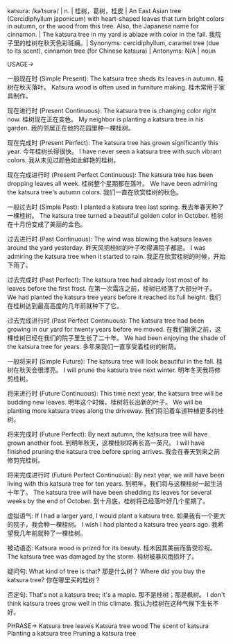katsura: /kəˈtsʊrə/ | n. | 桂树，葛树，桂皮 | An East Asian tree (Cercidiphyllum japonicum) with heart-shaped leaves that turn bright colors in autumn, or the wood from this tree. Also, the Japanese name for cinnamon.  |  The katsura tree in my yard is ablaze with color in the fall. 我院子里的桂树在秋天色彩斑斓。|  Synonyms:  cercidiphyllum, caramel tree (due to its scent), cinnamon tree (for Chinese katsura) | Antonyms: N/A | noun


USAGE->

一般现在时 (Simple Present):
The katsura tree sheds its leaves in autumn. 桂树在秋天落叶。
Katsura wood is often used in furniture making.  桂木常用于家具制作。

现在进行时 (Present Continuous):
The katsura tree is changing color right now. 桂树现在正在变色。
My neighbor is planting a katsura tree in his garden. 我的邻居正在他的花园里种一棵桂树。

现在完成时 (Present Perfect):
The katsura tree has grown significantly this year. 今年桂树长得很快。
I have never seen a katsura tree with such vibrant colors. 我从未见过颜色如此鲜艳的桂树。

现在完成进行时 (Present Perfect Continuous):
The katsura tree has been dropping leaves all week. 桂树整个星期都在落叶。
We have been admiring the katsura tree's autumn colors. 我们一直在欣赏桂树的秋色。


一般过去时 (Simple Past):
I planted a katsura tree last spring. 我去年春天种了一棵桂树。
The katsura tree turned a beautiful golden color in October. 桂树在十月份变成了美丽的金色。

过去进行时 (Past Continuous):
The wind was blowing the katsura leaves around the yard yesterday. 昨天风把桂树的叶子吹得满院子都是。
I was admiring the katsura tree when it started to rain. 我正在欣赏桂树的时候，开始下雨了。


过去完成时 (Past Perfect):
The katsura tree had already lost most of its leaves before the first frost. 在第一次霜冻之前，桂树已经落了大部分叶子。
We had planted the katsura tree years before it reached its full height. 我们在桂树达到最高高度的几年前就种下了它。

过去完成进行时 (Past Perfect Continuous):
The katsura tree had been growing in our yard for twenty years before we moved. 在我们搬家之前，这棵桂树已经在我们的院子里生长了二十年。
We had been enjoying the shade of the katsura tree for years. 多年来我们一直享受着桂树的树荫。


一般将来时 (Simple Future):
The katsura tree will look beautiful in the fall. 桂树在秋天会很漂亮。
I will prune the katsura tree next winter. 明年冬天我将修剪桂树。


将来进行时 (Future Continuous):
This time next year, the katsura tree will be budding new leaves. 明年这个时候，桂树将长出新的叶子。
We will be planting more katsura trees along the driveway. 我们将沿着车道种植更多的桂树。


将来完成时 (Future Perfect):
By next autumn, the katsura tree will have grown another foot. 到明年秋天，这棵桂树将再长高一英尺。
I will have finished pruning the katsura tree before spring arrives. 我会在春天到来之前修剪完桂树。


将来完成进行时 (Future Perfect Continuous):
By next year, we will have been living with this katsura tree for ten years. 到明年，我们将与这棵桂树一起生活十年了。
The katsura tree will have been shedding its leaves for several weeks by the end of October. 到十月底，桂树将已经落叶好几个星期了。


虚拟语气:
If I had a larger yard, I would plant a katsura tree. 如果我有一个更大的院子，我会种一棵桂树。
I wish I had planted a katsura tree years ago. 我希望我几年前就种了一棵桂树。

被动语态:
Katsura wood is prized for its beauty. 桂木因其美丽而备受珍视。
The katsura tree was damaged by the storm. 桂树被暴风雨损坏了。


疑问句:
What kind of tree is that? 那是什么树？
Where did you buy the katsura tree? 你在哪里买的桂树？

否定句:
That's not a katsura tree; it's a maple. 那不是桂树；那是枫树。
I don't think katsura trees grow well in this climate. 我认为桂树在这种气候下生长不好。


PHRASE->
Katsura tree leaves
Katsura tree wood
The scent of katsura
Planting a katsura tree
Pruning a katsura tree
